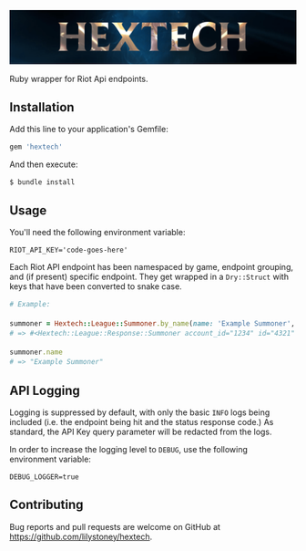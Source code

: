 ![Hextech Logo](./docs/logo.png)

Ruby wrapper for Riot Api endpoints.

## Installation

Add this line to your application's Gemfile:

```ruby
gem 'hextech'
```

And then execute:

    $ bundle install


## Usage

You'll need the following environment variable:

```
RIOT_API_KEY='code-goes-here'
```

Each Riot API endpoint has been namespaced by game, endpoint grouping, and (if present) specific endpoint. They get wrapped in a `Dry::Struct` with keys that have been converted to snake case.

```ruby
# Example:

summoner = Hextech::League::Summoner.by_name(name: 'Example Summoner', region: 'euw1')
# => #<Hextech::League::Response::Summoner account_id="1234" id="4321" name="Example Summoner" profile_icon_id=1234 puuid="2468" revision_date=2021-11-01 08:00:00 +0100 summoner_level=100>

summoner.name
# => "Example Summoner"
```

## API Logging

Logging is suppressed by default, with only the basic `INFO` logs being included (i.e. the endpoint being hit and the status response code.) As standard, the API Key query parameter will be redacted from the logs.

In order to increase the logging level to `DEBUG`, use the following environment variable:

```
DEBUG_LOGGER=true
```

## Contributing

Bug reports and pull requests are welcome on GitHub at https://github.com/lilystoney/hextech.
